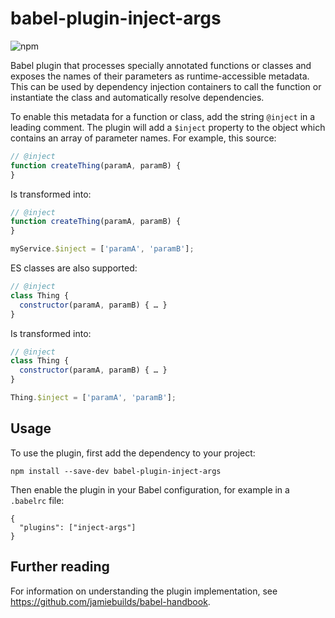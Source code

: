 # babel-plugin-inject-args

![npm](https://img.shields.io/npm/v/babel-plugin-inject-args)

Babel plugin that processes specially annotated functions or classes and
exposes the names of their parameters as runtime-accessible metadata. This can
be used by dependency injection containers to call the function or instantiate
the class and automatically resolve dependencies.

To enable this metadata for a function or class, add the string `@inject`
in a leading comment. The plugin will add a `$inject` property to the object
which contains an array of parameter names. For example, this source:

```js
// @inject
function createThing(paramA, paramB) {
}
```

Is transformed into:

```js
// @inject
function createThing(paramA, paramB) {
}

myService.$inject = ['paramA', 'paramB'];
```

ES classes are also supported:

```js
// @inject
class Thing {
  constructor(paramA, paramB) { … }
}
```

Is transformed into:

```js
// @inject
class Thing {
  constructor(paramA, paramB) { … }
}

Thing.$inject = ['paramA', 'paramB'];
```

## Usage

To use the plugin, first add the dependency to your project:

```
npm install --save-dev babel-plugin-inject-args
```

Then enable the plugin in your Babel configuration, for example in a `.babelrc` file:

```
{
  "plugins": ["inject-args"]
}
```

## Further reading

For information on understanding the plugin implementation, see
https://github.com/jamiebuilds/babel-handbook.
